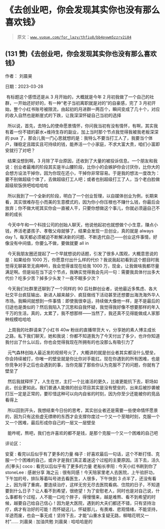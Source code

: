 # 《去创业吧，你会发现其实你也没有那么喜欢钱》

> 原文：[`www.yuque.com/for_lazy/thfiu8/bb4oywm5zzrv2i84`](https://www.yuque.com/for_lazy/thfiu8/bb4oywm5zzrv2i84)



## (131 赞)《去创业吧，你会发现其实你也没有那么喜欢钱》 

作者： 刘晨昊 

日期：2023-03-28 

 有标题这个感悟还是从 3 月开始的，大概就是今年 2 月初我做了一个自己的社群，一开始还好好的，有一种“老子当初离职就是对的”的自豪感，完了 3 月初开始，整个小红书账号被限流，由起初的月进群一两百个，瞬间变成了几十个，对应的收入自然也是断崖式的下跌，让我深深怀疑自己当初的选择 

  所以说，首先，去特么的使命愿景情怀，你问我当初有没有情怀，有啊，其实我有着一份不错的薪水+维持生存的副业，加上当时那个节点我觉得我被我老板深深的 pua 了，那会儿我一门心思就想的是：我特么不要当打工人了，我要当个体户，赚稳定且踏实且可持续的钱，能养活一个小家庭，不求大富大贵，咱们小富即安就行了对吧？ 

  结果没想到啊，3 月除了平台原因，还收到了大量的被投诉信息。一个朋友和我说：创业者最难的阶段其实是半山腰阶段，比你小的会嫉妒你会讨厌你，比你大的会想方设法干掉你，因为你现在还小，干掉你非常容易。于是我的想法一度改为：要不别做超级个体了，去做超级打工人吧；或者也别超级打工了人，当个老白脸做超级软饭侠吧哈哈哈哈 

  所以我到了一个全新的阶段，明白了一个创业哲理，以自媒体创业为例，长期来看，其实很难存在小而美的生意模式的，因为你小你压根也不赚什么钱，你最后会放弃；你不做大呢其实你会一直被人干，只要你想做这个事儿，你就必须逼自己不断的成长 

  今天中午和一个科技公司的创始人聊天，他说他起初也就想做个小生意，赚点小钱，养活老婆孩子、孝敬父母就够了，结果会发现一旦创业，真的就是 always day 1，每天都必须被迫不断解决新的问题、不断迭代自己——创业这件事情，好像没有中间值，你要么不做，要做就要 all in 

  今天我朋友圈还提起了一个早就想说的话题，引发了很多人围观，大概意思说的是：如果给你 1000 万，你愿意付出什么样的代价？我说我起初看到这个题目时我觉得无聊甚至无病呻吟，我会觉得谁现在给我 1000 万，现金，让我做啥我都尽量满足啊。但是站在当下这个节点，我确实觉得我会先问一句：需要我具体付出多大代价？吃多少苦？掉多少头发？一夜不眠多少次？ 

  今天我们社群里还聊到了一个同样的 90 后社群创业者，说他最近多焦虑、各大社交平台疯狂输出、新进人越来越少、疯狂做线下活动甚至还想要出海洗海外华人市场。我瞬间就想到一件事情：即使我很幸运，持续做大像他一样，是不是最后的归途也是类似的？然后我陷入了沉思和自我怀疑，我觉得我好像不想要那样的年入千万的生活，真的，太累了，我不想那样——当然了，我还真不见得能做成人家那种规模哈哈哈 

  上周我的社群请来了小红书 40w 粉丝的直播带货大 v，分享她的素人博主成长之路，私下我们聊天，她和我说：你都不知道我为了今天付出了多少，也许你知道我付出了什么以后，你也会觉得我现在所拥有的也没那么有吸引力了 

  元气森林创始人最近发的视频号火了，大概讲的就是创业者其实都没什么壁垒，你会持续被打，你唯一的壁垒就是你比你对手能扛。现在你遇到的所有困难，也是你竞争对手之后也会遇到的事，当你克服了那些你认为克服不了的问题，你就有了壁垒了 

  然后我就释怀了，人生在世，主打一个比谁活的更久，比谁更能抗下去，职场如此，创业更如此。我们普通人能做的创业项目其实是没有壁垒的，出来后被抄袭被打压一定是正常的，要珍惜这种可以向内自省的时刻，因为你至少还能被你的竞品看得上 

  所以回到开头，我想结束今日份的思考，其实创业者还是需要一些使命情怀愿景的，因为只有这些虚无缥缈的东西才会支撑你度过一个又一个至暗时刻，克服一个又一个困难，最后形成你自己的一层又一层壁垒 

  能咋呢，熬吧，我们也许喜欢的都不是钱，是那个克服一个又一个困难的自己吧 

评论区： 

安夏 : 看完以后似乎有了更多的力量 梅子 : 好喜欢最后一句话，这个不断打怪、克服一个个困难的自己，或许才是我们真正着迷这个过程的主要原因。活下去，活久点[拳头] coco : 看完以后似乎有了更多的力量 老船长李阳 : 今天小红书刷到你了 stoneLee : 感谢分享 海之云 : 很有同感！今天陪家里老人去医院，上午验肝功，下午加的号，排队等着叫号进去看医生，人很多，下午快到 3 点半了，还没有看上，因为得了重病，要连续治疗，这样无穷无尽去医院看病、住院的日子，不知道要到什么日子？让人看不到希望，很绝望！为了安慰老人，同时也是对自己说，什么事都有个过程，人不能一口吃个胖子，得慢慢来，越是难熬、看不到希望的时候，越要自己给自己信心！因为是大医院，遇到的大夫们都还不错，只有坚持治疗，病才有治好的可能！而怀疑这儿，怀疑那儿，有畏难、悲观情绪，不能坚持，半途而废，也会一事无成！坚持下去，才能“山重水复疑无路，柳暗花明又一村”…… 刘晨昊 : 加油共勉 刘晨昊 : 哈哈哈是的